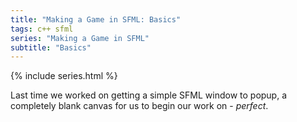 ```yaml
---
title: "Making a Game in SFML: Basics"
tags: c++ sfml 
series: "Making a Game in SFML"
subtitle: "Basics"
---
```

{% include series.html %}

Last time we worked on getting a simple SFML window to popup, a completely blank canvas for us to begin our work on - _perfect_.
<!--more-->

